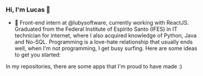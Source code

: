 ### Hi, I'm Lucas 👋


- 🔭 Front-end intern at @lubysoftware, currently working with ReactJS.
Graduated from the Federal Institute of Espírito Santo (IFES) in IT technician for internet, where I also acquired knowledge of Python, Java and No-SQL.
Programming is a love-hate relationship that usually ends well, when I'm not programming, I get busy surfing. 
Here are some ideas to get you started:

In my repositories, there are some apps that I'm proud to have made :)
